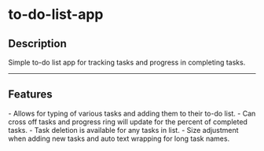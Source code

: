 # to-do-list-app

<h2>Description</h2>
Simple to-do list app for tracking tasks and progress in completing tasks.

------------------------------------------------------------------------------------
<h2>Features</h2>
- Allows for typing of various tasks and adding them to their to-do list.
- Can cross off tasks and progress ring will update for the percent of completed tasks.
- Task deletion is available for any tasks in list.
- Size adjustment when adding new tasks and auto text wrapping for long task names.
